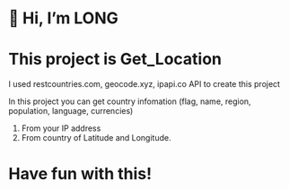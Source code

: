 # 👋 Hi, I’m LONG
# This project is Get_Location
I used restcountries.com, geocode.xyz, ipapi.co API to create this project

In this project you can get country infomation (flag, name, region, population, language, currencies)
1. From your IP address
2. From country of Latitude and Longitude.
# Have fun with this!
